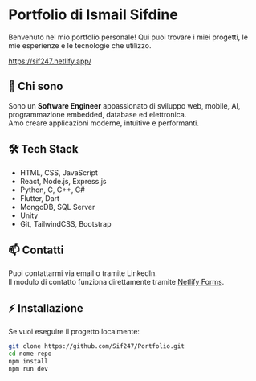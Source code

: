 # Portfolio di Ismail Sifdine

Benvenuto nel mio portfolio personale! Qui puoi trovare i miei progetti, le mie esperienze e le tecnologie che utilizzo.

https://sif247.netlify.app/

## 🌟 Chi sono
Sono un **Software Engineer** appassionato di sviluppo web, mobile, AI, programmazione embedded, database ed elettronica.  
Amo creare applicazioni moderne, intuitive e performanti.



## 🛠 Tech Stack
- HTML, CSS, JavaScript
- React, Node.js, Express.js
- Python, C, C++, C#
- Flutter, Dart
- MongoDB, SQL Server
- Unity
- Git, TailwindCSS, Bootstrap



## 📫 Contatti
Puoi contattarmi via email o tramite LinkedIn.  
Il modulo di contatto funziona direttamente tramite [Netlify Forms](https://www.netlify.com/products/forms/).



## ⚡ Installazione
Se vuoi eseguire il progetto localmente:

```bash
git clone https://github.com/Sif247/Portfolio.git
cd nome-repo
npm install
npm run dev
